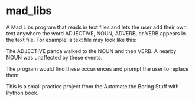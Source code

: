 # mad_libs
A Mad Libs program that reads in text files and lets the user add their own text anywhere the word ADJECTIVE, NOUN, ADVERB, or VERB appears in the text file. For example, a text file may look like this:

The ADJECTIVE panda walked to the NOUN and then VERB. A nearby NOUN was
unaffected by these events.

The program would find these occurrences and prompt the user to replace them.

This is a small practice project from the Automate the Boring Stuff with Python book.
